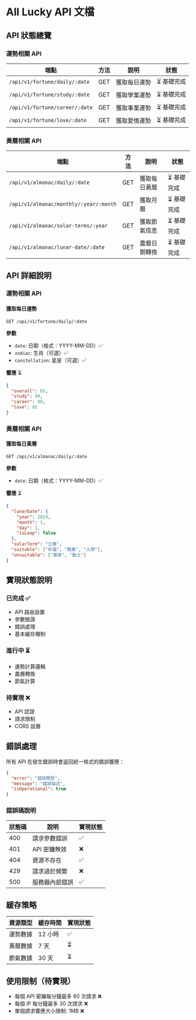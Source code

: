 # All Lucky API 文檔

## API 狀態總覽

### 運勢相關 API
| 端點 | 方法 | 說明 | 狀態 |
|------|------|------|------|
| `/api/v1/fortune/daily/:date` | GET | 獲取每日運勢 | ⏳ 基礎完成 |
| `/api/v1/fortune/study/:date` | GET | 獲取學業運勢 | ⏳ 基礎完成 |
| `/api/v1/fortune/career/:date` | GET | 獲取事業運勢 | ⏳ 基礎完成 |
| `/api/v1/fortune/love/:date` | GET | 獲取愛情運勢 | ⏳ 基礎完成 |

### 黃曆相關 API
| 端點 | 方法 | 說明 | 狀態 |
|------|------|------|------|
| `/api/v1/almanac/daily/:date` | GET | 獲取每日黃曆 | ⏳ 基礎完成 |
| `/api/v1/almanac/monthly/:year/:month` | GET | 獲取月曆 | ⏳ 基礎完成 |
| `/api/v1/almanac/solar-terms/:year` | GET | 獲取節氣信息 | ⏳ 基礎完成 |
| `/api/v1/almanac/lunar-date/:date` | GET | 農曆日期轉換 | ⏳ 基礎完成 |

## API 詳細說明

### 運勢相關 API

#### 獲取每日運勢
```http
GET /api/v1/fortune/daily/:date
```

**參數**
- `date`: 日期（格式：YYYY-MM-DD）✅
- `zodiac`: 生肖（可選）✅
- `constellation`: 星座（可選）✅

**響應** ⏳
```json
{
  "overall": 85,
  "study": 90,
  "career": 80,
  "love": 85
}
```

### 黃曆相關 API

#### 獲取每日黃曆
```http
GET /api/v1/almanac/daily/:date
```

**參數**
- `date`: 日期（格式：YYYY-MM-DD）✅

**響應** ⏳
```json
{
  "lunarDate": {
    "year": 2024,
    "month": 1,
    "day": 1,
    "isLeap": false
  },
  "solarTerm": "立春",
  "suitable": ["祈福", "開業", "入學"],
  "unsuitable": ["搬家", "動土"]
}
```

## 實現狀態說明

### 已完成 ✅
- API 路由設置
- 參數驗證
- 錯誤處理
- 基本緩存機制

### 進行中 ⏳
- 運勢計算邏輯
- 農曆轉換
- 節氣計算

### 待實現 ❌
- API 認證
- 請求限制
- CORS 設置

## 錯誤處理

所有 API 在發生錯誤時會返回統一格式的錯誤響應：

```json
{
  "error": "錯誤類型",
  "message": "錯誤描述",
  "isOperational": true
}
```

### 錯誤碼說明
| 狀態碼 | 說明 | 實現狀態 |
|--------|------|----------|
| 400 | 請求參數錯誤 | ✅ |
| 401 | API 密鑰無效 | ❌ |
| 404 | 資源不存在 | ✅ |
| 429 | 請求過於頻繁 | ❌ |
| 500 | 服務器內部錯誤 | ✅ |

## 緩存策略

| 資源類型 | 緩存時間 | 實現狀態 |
|----------|----------|----------|
| 運勢數據 | 12 小時 | ✅ |
| 黃曆數據 | 7 天 | ⏳ |
| 節氣數據 | 30 天 | ⏳ |

## 使用限制（待實現）

- 每個 API 密鑰每分鐘最多 60 次請求 ❌
- 每個 IP 每分鐘最多 30 次請求 ❌
- 單個請求響應大小限制: 1MB ❌ 